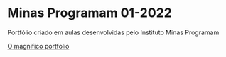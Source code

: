# Minas Programam 01-2022

Portfólio criado em aulas desenvolvidas pelo Instituto Minas Programam


[O magnifico portfolio](https://sour-unicorn.netlify.app/)
